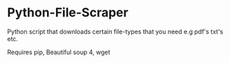 # Python-File-Scraper
Python script that downloads certain file-types that you need e.g pdf's txt's etc.

Requires pip, Beautiful soup 4, wget

